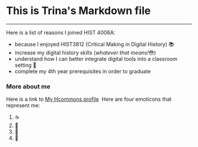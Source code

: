 # This is Trina's Markdown file
***
Here is a list of reasons I joined HIST 4006A:
​
- because I enjoyed HIST3812 (Critical Making in Digital History) :books:
- increase my digital history skills (_whatever that means!_:flushed:)
- understand how I can better integrate digital tools into a classroom setting :apple:
- complete my 4th year prerequisites in order to graduate
​
### More about me
Here is a link to [My Hcommons profile](https://hcommons.org/members/trinaetmanskie/)
​
Here are four emoticons that represent me:
​
1. :coffee:
2. :pizza:
3. :lipstick:
4. :dog:
